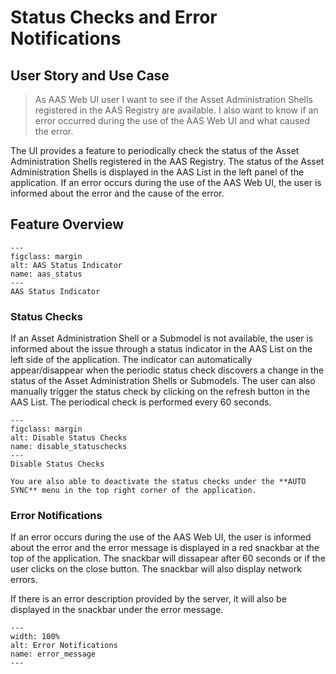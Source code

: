 # Status Checks and Error Notifications

## User Story and Use Case

>As AAS Web UI user
>I want to see if the Asset Administration Shells registered in the AAS Registry are available.
>I also want to know if an error occurred during the use of the AAS Web UI and what caused the error.

The UI provides a feature to periodically check the status of the Asset Administration Shells registered in the AAS Registry. The status of the Asset Administration Shells is displayed in the AAS List in the left panel of the application. If an error occurs during the use of the AAS Web UI, the user is informed about the error and the cause of the error.

## Feature Overview

```{figure} ./images/aas_status.png
---
figclass: margin
alt: AAS Status Indicator
name: aas_status
---
AAS Status Indicator
```

### Status Checks

If an Asset Administration Shell or a Submodel is not available, the user is informed about the issue through a status indicator in the AAS List on the left side of the application. The indicator can automatically appear/disappear when the periodic status check discovers a change in the status of the Asset Administration Shells or Submodels. The user can also manually trigger the status check by clicking on the refresh button in the AAS List. The periodical check is performed every 60 seconds.

```{figure} ./images/disable_statuschecks.png
---
figclass: margin
alt: Disable Status Checks
name: disable_statuschecks
---
Disable Status Checks
```

```{tip}
You are also able to deactivate the status checks under the **AUTO SYNC** menu in the top right corner of the application.
```

### Error Notifications

If an error occurs during the use of the AAS Web UI, the user is informed about the error and the error message is displayed in a red snackbar at the top of the application. The snackbar will dissapear after 60 seconds or if the user clicks on the close button. The snackbar will also display network errors.

If there is an error description provided by the server, it will also be displayed in the snackbar under the error message.

```{figure} ./images/error_message.png
---
width: 100%
alt: Error Notifications
name: error_message
---
```

